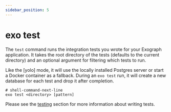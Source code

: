 ```yaml
---
sidebar_position: 5
---
```


# exo test

The `test` command runs the integration tests you wrote for your Exograph application. It takes the root directory of the tests (defaults to the current directory) and an optional argument for filtering which tests to run.

Like the [yolo] mode, it will use the locally installed Postgres server or start a Docker container as a fallback. During an `exo test` run, it will create a new database for each test and drop it after completion.

```shell-session
# shell-command-next-line
exo test <directory> [pattern]
```

Please see the [testing](/production/testing.md) section for more information about writing tests.
